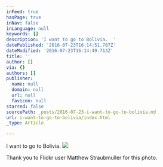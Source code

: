 ```yaml
---
inFeed: true
hasPage: true
inNav: false
inLanguage: null
keywords: []
description: 'I want to go to Bolivia.  '
datePublished: '2016-07-23T16:14:51.787Z'
dateModified: '2016-07-23T16:14:49.713Z'
title: ''
author: []
via: {}
authors: []
publisher:
  name: null
  domain: null
  url: null
  favicon: null
starred: false
sourcePath: _posts/2016-07-23-i-want-to-go-to-bolivia.md
url: i-want-to-go-to-bolivia/index.html
_type: Article

---
```

I want to go to Bolivia. ![](https://the-grid-user-content.s3-us-west-2.amazonaws.com/b0b8f114-b3a0-4e7c-b9b5-3e1e4bf31455.jpg)

Thank you to Flickr user Matthew Straubmuller for this photo.